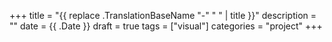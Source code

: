 +++
title = "{{ replace .TranslationBaseName "-" " " | title }}"
description = ""
date = {{ .Date }}
draft = true
tags = ["visual"]
categories = "project"
+++
